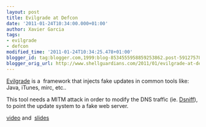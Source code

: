 ```yaml
---
layout: post
title: Evilgrade at Defcon
date: '2011-01-24T10:34:00.000+01:00'
author: Xavier Garcia
tags:
- evilgrade
- defcon
modified_time: '2011-01-24T10:34:25.478+01:00'
blogger_id: tag:blogger.com,1999:blog-8534555958859253862.post-5912757842895864059
blogger_orig_url: http://www.shellguardians.com/2011/01/evilgrade-at-defcon.html
---
```

[Evilgrade](http://www.infobytesec.com/) is a  framework that injects fake updates in common tools like: Java, iTunes, mirc, etc..  
  
This tool needs a MITM attack in order to modify the DNS traffic (ie. [Dsniff](http://www.monkey.org/~dugsong/dsniff/)), to point the update system to a fake web server.  
  
[video](https://media.defcon.org/dc-18/video/DEF%20CON%2018%20Hacking%20Conference%20Presentation%20By%20-%20Francisco%20Amato%20and%20Federico%20Kirschbaum%20-%20Evilgrade%20and%20You%20Still%20Have%20Pending%20Upgrades%20-%20Slides.m4v) and  [slides](http://defcon.org/images/defcon-18/dc-18-presentations/Amato-Kirschabum/DEFCON-18-Amato-Kirschabum-Evilgrade.pdf)

